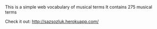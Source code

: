This is a simple web vocabulary of musical terms
It contains 275 musical terms

Check it out: http://sazsozluk.herokuapp.com/
